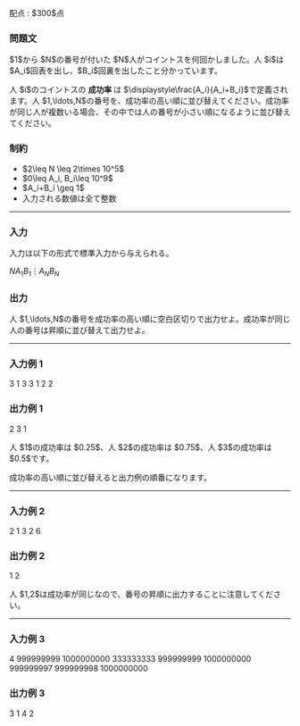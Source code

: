 
<div>

<span>

<span>

<p>
配点 : $300$点
</p>

<div>

<section>

### **問題文**

<p>
$1$から $N$の番号が付いた $N$人がコイントスを何回かしました。人 $i$は $A_i$回表を出し、$B_i$回裏を出したこと分かっています。
</p>

<p>
人 $i$のコイントスの 
<strong>
成功率
</strong>
は $\displaystyle\frac{A_i}{A_i+B_i}$で定義されます。人 $1,\ldots,N$の番号を、成功率の高い順に並び替えてください。成功率が同じ人が複数いる場合、その中では人の番号が小さい順になるように並び替えてください。
</p>

</section>

</div>

<div>

<section>

### **制約**

<ul>

<li>
$2\leq N \leq 2\times 10^5$
</li>

<li>
$0\leq A_i, B_i\leq 10^9$
</li>

<li>
$A_i+B_i \geq 1$
</li>

<li>
入力される数値は全て整数
</li>

</ul>

</section>

</div>

---

<div>

<div>

<section>

### **入力**

<p>
入力は以下の形式で標準入力から与えられる。
</p>

<div>

$N$$A_1$$B_1$$\vdots$$A_N$$B_N$
</div>

</section>

</div>

<div>

<section>

### **出力**

<p>
人 $1,\ldots,N$の番号を成功率の高い順に空白区切りで出力せよ。成功率が同じ人の番号は昇順に並び替えて出力せよ。
</p>

</section>

</div>

</div>

---

<div>

<section>

### **入力例 1**

<div>

3
1 3
3 1
2 2

</div>

</section>

</div>

<div>

<section>

### **出力例 1**

<div>

2 3 1

</div>

<p>
人 $1$の成功率は $0.25$、人 $2$の成功率は $0.75$、人 $3$の成功率は $0.5$です。
</p>

<p>
成功率の高い順に並び替えると出力例の順番になります。
</p>

</section>

</div>

---

<div>

<section>

### **入力例 2**

<div>

2
1 3
2 6

</div>

</section>

</div>

<div>

<section>

### **出力例 2**

<div>

1 2

</div>

<p>
人 $1,2$は成功率が同じなので、番号の昇順に出力することに注意してください。
</p>

</section>

</div>

---

<div>

<section>

### **入力例 3**

<div>

4
999999999 1000000000
333333333 999999999
1000000000 999999997
999999998 1000000000

</div>

</section>

</div>

<div>

<section>

### **出力例 3**

<div>

3 1 4 2

</div>

</section>

</div>

</span>

</span>

</div>
